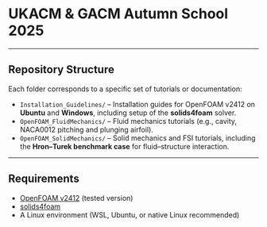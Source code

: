 # UKACM & GACM Autumn School 2025

---

## Repository Structure

Each folder corresponds to a specific set of tutorials or documentation:

- `Installation_Guidelines/` – Installation guides for OpenFOAM v2412 on **Ubuntu** and **Windows**, including setup of the **solids4foam** solver.  
- `OpenFOAM_FluidMechanics/` – Fluid mechanics tutorials (e.g., cavity, NACA0012 pitching and plunging airfoil).  
- `OpenFOAM_SolidMechanics/` – Solid mechanics and FSI tutorials, including the **Hron–Turek benchmark case** for fluid–structure interaction.

---

## Requirements
- [OpenFOAM v2412](https://www.openfoam.com/download/) (tested version)  
- [solids4foam](https://www.solids4foam.com/)  
- A Linux environment (WSL, Ubuntu, or native Linux recommended)  
